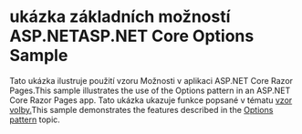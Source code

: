 # <a name="aspnet-core-options-sample"></a><span data-ttu-id="8a48d-101">ukázka základních možností ASP.NET</span><span class="sxs-lookup"><span data-stu-id="8a48d-101">ASP.NET Core Options Sample</span></span>

<span data-ttu-id="8a48d-102">Tato ukázka ilustruje použití vzoru Možnosti v aplikaci ASP.NET Core Razor Pages.</span><span class="sxs-lookup"><span data-stu-id="8a48d-102">This sample illustrates the use of the Options pattern in an ASP.NET Core Razor Pages app.</span></span> <span data-ttu-id="8a48d-103">Tato ukázka ukazuje funkce popsané v tématu [vzor volby.](https://docs.microsoft.com/aspnet/core/fundamentals/configuration/options)</span><span class="sxs-lookup"><span data-stu-id="8a48d-103">This sample demonstrates the features described in the [Options pattern](https://docs.microsoft.com/aspnet/core/fundamentals/configuration/options) topic.</span></span>
